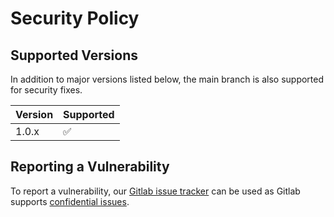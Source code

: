 # Security Policy

## Supported Versions

In addition to major versions listed below, the main branch is
also supported for security fixes.

| Version | Supported          |
| ------- | ------------------ |
| 1.0.x   | :white_check_mark: |

<!--
Use this section to tell people about which versions of your project are
currently being supported with security updates.

| Version | Supported          |
| ------- | ------------------ |
| 5.1.x   | :white_check_mark: |
| 5.0.x   | :x:                |
| 4.0.x   | :white_check_mark: |
| < 4.0   | :x:                |
-->

## Reporting a Vulnerability

To report a vulnerability, our [Gitlab issue tracker][gitlab-tracker] can be used as
Gitlab supports [confidential issues][gitlab-tracker-confidential].

[gitlab-tracker]: https://gitlab.com/CentauriSolutions/eyedp-issues/-/issues
[gitlab-tracker-confidential]: https://gitlab.com/CentauriSolutions/eyedp-issues/-/issues/new?issue%5Bconfidential%5D=true
